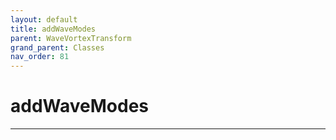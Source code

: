 ```yaml
---
layout: default
title: addWaveModes
parent: WaveVortexTransform
grand_parent: Classes
nav_order: 81
---
```


#  addWaveModes




---

